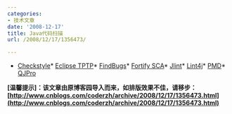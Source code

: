 ```yaml
---
categories:
- 技术文章
date: '2008-12-17'
title: Java代码扫描
url: /2008/12/17/1356473/

---
```



*   [Checkstyle](http://checkstyle.sourceforge.net/)*   [Eclipse TPTP](http://www.eclipse.org/tptp/home/documents/process/development/static_analysis/TPTP_static_analysis_tutorial_part1.html)*   [FindBugs](http://findbugs.sourceforge.net/)*   [Fortify SCA](http://www.fortify.com/products/sca)*   [Jlint](http://jlint.sourceforge.net/)*   [Lint4j](http://www.jutils.com/)*   [PMD](http://pmd.sourceforge.net/)*   [QJPro](http://qjpro.sourceforge.net/)

**[温馨提示]：该文章由原博客园导入而来，如排版效果不佳，请移步：[http://www.cnblogs.com/coderzh/archive/2008/12/17/1356473.html](http://www.cnblogs.com/coderzh/archive/2008/12/17/1356473.html)**